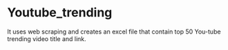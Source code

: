 # Youtube_trending
It uses web scraping and creates an excel file that contain top 50 You-tube trending video title and link. 
